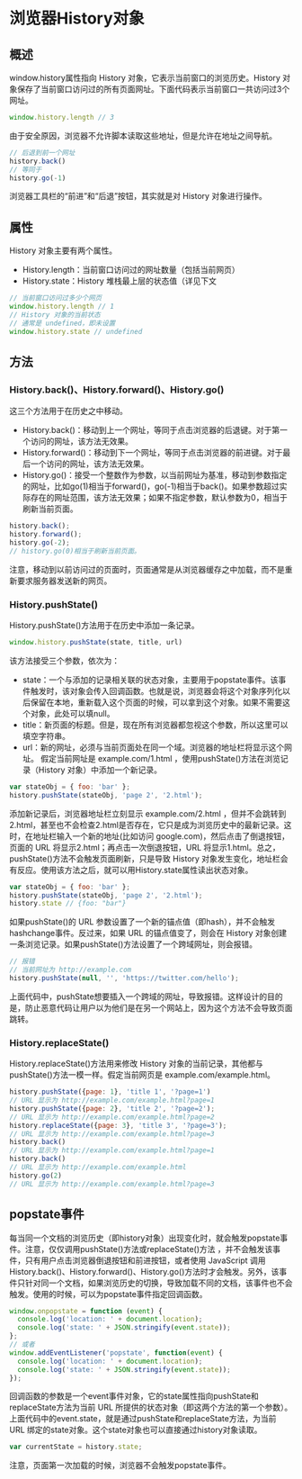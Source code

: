 # 浏览器History对象
## 概述
window.history属性指向 History 对象，它表示当前窗口的浏览历史。History 对象保存了当前窗口访问过的所有页面网址。下面代码表示当前窗口一共访问过3个网址。
```js
window.history.length // 3
```
由于安全原因，浏览器不允许脚本读取这些地址，但是允许在地址之间导航。
```js
// 后退到前一个网址
history.back()
// 等同于
history.go(-1)
```
浏览器工具栏的“前进”和“后退”按钮，其实就是对 History 对象进行操作。

## 属性
History 对象主要有两个属性。  
- History.length：当前窗口访问过的网址数量（包括当前网页）
- History.state：History 堆栈最上层的状态值（详见下文
```js
// 当前窗口访问过多少个网页
window.history.length // 1
// History 对象的当前状态
// 通常是 undefined，即未设置
window.history.state // undefined
```

## 方法
### History.back()、History.forward()、History.go()
这三个方法用于在历史之中移动。
- History.back()：移动到上一个网址，等同于点击浏览器的后退键。对于第一个访问的网址，该方法无效果。
- History.forward()：移动到下一个网址，等同于点击浏览器的前进键。对于最后一个访问的网址，该方法无效果。
- History.go()：接受一个整数作为参数，以当前网址为基准，移动到参数指定的网址，比如go(1)相当于forward()，go(-1)相当于back()。如果参数超过实际存在的网址范围，该方法无效果；如果不指定参数，默认参数为0，相当于刷新当前页面。
```js
history.back();
history.forward();
history.go(-2);
// history.go(0)相当于刷新当前页面。
```
注意，移动到以前访问过的页面时，页面通常是从浏览器缓存之中加载，而不是重新要求服务器发送新的网页。

### History.pushState()
History.pushState()方法用于在历史中添加一条记录。
```js
window.history.pushState(state, title, url)
```
该方法接受三个参数，依次为：
- state：一个与添加的记录相关联的状态对象，主要用于popstate事件。该事件触发时，该对象会传入回调函数。也就是说，浏览器会将这个对象序列化以后保留在本地，重新载入这个页面的时候，可以拿到这个对象。如果不需要这个对象，此处可以填null。
- title：新页面的标题。但是，现在所有浏览器都忽视这个参数，所以这里可以填空字符串。
- url：新的网址，必须与当前页面处在同一个域。浏览器的地址栏将显示这个网址。
假定当前网址是 example.com/1.html ，使用pushState()方法在浏览记录（History 对象）中添加一个新记录。
```js
var stateObj = { foo: 'bar' };
history.pushState(stateObj, 'page 2', '2.html');
```
添加新记录后，浏览器地址栏立刻显示 example.com/2.html ，但并不会跳转到2.html，甚至也不会检查2.html是否存在，它只是成为浏览历史中的最新记录。这时，在地址栏输入一个新的地址(比如访问 google.com)，然后点击了倒退按钮，页面的 URL 将显示2.html；再点击一次倒退按钮，URL 将显示1.html。总之，pushState()方法不会触发页面刷新，只是导致 History 对象发生变化，地址栏会有反应。使用该方法之后，就可以用History.state属性读出状态对象。
```js
var stateObj = { foo: 'bar' };
history.pushState(stateObj, 'page 2', '2.html');
history.state // {foo: "bar"}
```
如果pushState()的 URL 参数设置了一个新的锚点值（即hash），并不会触发hashchange事件。反过来，如果 URL 的锚点值变了，则会在 History 对象创建一条浏览记录。如果pushState()方法设置了一个跨域网址，则会报错。
```js
// 报错
// 当前网址为 http://example.com
history.pushState(null, '', 'https://twitter.com/hello');
```
上面代码中，pushState想要插入一个跨域的网址，导致报错。这样设计的目的是，防止恶意代码让用户以为他们是在另一个网站上，因为这个方法不会导致页面跳转。

### History.replaceState()
History.replaceState()方法用来修改 History 对象的当前记录，其他都与pushState()方法一模一样。假定当前网页是 example.com/example.html。
```js
history.pushState({page: 1}, 'title 1', '?page=1')
// URL 显示为 http://example.com/example.html?page=1
history.pushState({page: 2}, 'title 2', '?page=2');
// URL 显示为 http://example.com/example.html?page=2
history.replaceState({page: 3}, 'title 3', '?page=3');
// URL 显示为 http://example.com/example.html?page=3
history.back()
// URL 显示为 http://example.com/example.html?page=1
history.back()
// URL 显示为 http://example.com/example.html
history.go(2)
// URL 显示为 http://example.com/example.html?page=3
```
## popstate事件
每当同一个文档的浏览历史（即history对象）出现变化时，就会触发popstate事件。注意，仅仅调用pushState()方法或replaceState()方法 ，并不会触发该事件，只有用户点击浏览器倒退按钮和前进按钮，或者使用 JavaScript 调用History.back()、History.forward()、History.go()方法时才会触发。另外，该事件只针对同一个文档，如果浏览历史的切换，导致加载不同的文档，该事件也不会触发。使用的时候，可以为popstate事件指定回调函数。
```js
window.onpopstate = function (event) {
  console.log('location: ' + document.location);
  console.log('state: ' + JSON.stringify(event.state));
};
// 或者
window.addEventListener('popstate', function(event) {
  console.log('location: ' + document.location);
  console.log('state: ' + JSON.stringify(event.state));
});
```
回调函数的参数是一个event事件对象，它的state属性指向pushState和replaceState方法为当前 URL 所提供的状态对象（即这两个方法的第一个参数）。上面代码中的event.state，就是通过pushState和replaceState方法，为当前 URL 绑定的state对象。这个state对象也可以直接通过history对象读取。
```js
var currentState = history.state;
```
注意，页面第一次加载的时候，浏览器不会触发popstate事件。